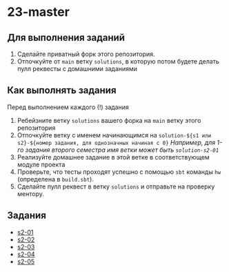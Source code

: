 # 23-master

## Для выполнения заданий
1. Сделайте приватный форк этого репозитория.
2. Отпочкуйте от `main` ветку `solutions`, в которую потом будете делать пулл реквесты с домашними заданиями

## Как выполнять задания
Перед выполнением каждого (!) задания
1. Ребейзните ветку `solutions` вашего форка на `main` ветку этого репозитория  
2. Отпочкуйте ветку c именем начинающимся на `solution-${s1 или s2}-${номер задания, для однозначных начиная с 0}`
   *Например, для 1-го задания второго семестра имя ветки может быть `solution-s2-01`*
3. Реализуйте домашнее задание в этой ветке в соответствующем модуле проекта
4. Проверьте, что тесты проходят успешно с помощью `sbt` команды `hw` (определена в `build.sbt`).
5. Сделайте пулл реквест в ветку `solutions` и отправьте на проверку ментору.

## Задания

- [s2-01](/modules/s2-01-scala3-overview)
- [s2-02](/modules/s2-02-metaprogramming-1)
- [s2-03](/modules/s2-03-metaprogramming-2)
- [s2-04](/modules/s2-04-functors-monads)
- [s2-05](/modules/s2-05-applicatives-traverse)
